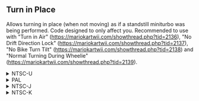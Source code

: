 ## Turn in Place

Allows turning in place (when not moving) as if a standstill miniturbo was being performed. Code designed to only affect you. Recommended to use with "Turn in Air" (https://mariokartwii.com/showthread.php?tid=2136), "No Drift Direction Lock" (https://mariokartwii.com/showthread.php?tid=2137), "No Bike Turn Tilt" (https://mariokartwii.com/showthread.php?tid=2138) and "Normal Turning During Wheelie" (https://mariokartwii.com/showthread.php?tid=2139).

<details>
<summary>NTSC-U</summary>

```powerpc
C2575F38 00000003
81040008 81840014
718C0002 41820008
65080200 00000000
```
</details>

<details>
<summary>PAL</summary>

```powerpc
C257C79C 00000003
81040008 81840014
718C0002 41820008
65080200 00000000
```
</details>

<details>
<summary>NTSC-J</summary>

```powerpc
C257C11C 00000003
81040008 81840014
718C0002 41820008
65080200 00000000
```
</details>

<details>
<summary>NTSC-K</summary>

```powerpc
C256A7F4 00000003
81040008 81840014
718C0002 41820008
65080200 00000000
```
</details>